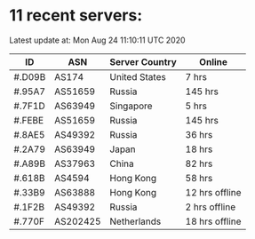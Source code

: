 # 11 recent servers:

Latest update at: Mon Aug 24 11:10:11 UTC 2020

| ID | ASN | Server Country | Online |
| -- | --- | -------------- | ------ |
| #.D09B | AS174 | United States | 7 hrs |
| #.95A7 | AS51659 | Russia | 145 hrs |
| #.7F1D | AS63949 | Singapore | 5 hrs |
| #.FEBE | AS51659 | Russia | 145 hrs |
| #.8AE5 | AS49392 | Russia | 36 hrs |
| #.2A79 | AS63949 | Japan | 18 hrs |
| #.A89B | AS37963 | China | 82 hrs |
| #.618B | AS4594 | Hong Kong | 58 hrs |
| #.33B9 | AS63888 | Hong Kong | 12 hrs offline |
| #.1F2B | AS49392 | Russia | 2 hrs offline |
| #.770F | AS202425 | Netherlands | 18 hrs offline |

